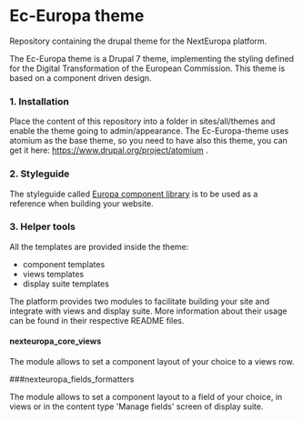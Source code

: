 # Ec-Europa theme
Repository containing the drupal theme for the NextEuropa platform.

The Ec-Europa theme is a Drupal 7 theme, implementing the styling defined for 
the Digital Transformation of the European Commission.
This theme is based on a component driven design. 

### 1. Installation

Place the content of this repository into a folder in sites/all/themes and enable the theme going to admin/appearance.
The Ec-Europa-theme uses atomium as the base theme, so you need to have also 
this theme, you can get it here: https://www.drupal.org/project/atomium .

### 2. Styleguide

The styleguide called [Europa component library](https://ec-europa.github.io/europa-component-library)
 is to be used as a reference when building your website.

### 3. Helper tools

All the templates are provided inside the theme:
 - component templates
 - views templates
 - display suite templates

The platform provides two modules to facilitate building your site and integrate
with views and display suite. 
More information about their usage can be found in their respective README files.

#### nexteuropa_core_views

The module allows to set a component layout of your choice to a views row.

###nexteuropa_fields_formatters

The module allows to set a component layout to a field of your choice, in views 
or in the content type 'Manage fields' screen of display suite.